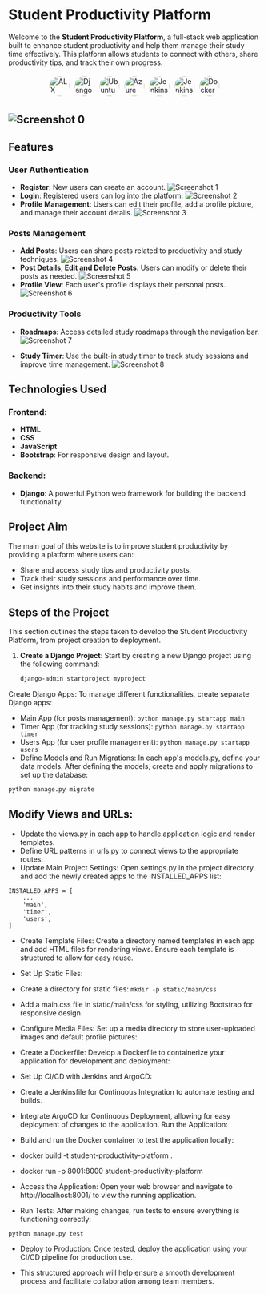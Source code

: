 # Student Productivity Platform

Welcome to the **Student Productivity Platform**, a full-stack web application built to enhance student productivity and help them manage their study time effectively. This platform allows students to connect with others, share productivity tips, and track their own progress.

<div style="display: flex; justify-content: center; align-items: center; flex-wrap: wrap;">
  <img src="icons/ALX.png" alt="ALX Icon" style="width: 40px; height: 40px; border-radius: 50%; margin: 5px;">
  <img src="icons/Django.png" alt="Django Icon" style="width: 40px; height: 40px; border-radius: 50%; margin: 5px;">
  <img src="icons/Frontend.png" alt="Ubuntu Icon" style="width: 40px; height: 40px; border-radius: 50%; margin: 5px;">
  <img src="icons/BootStrap.png" alt="Azure Icon" style="width: 40px; height: 40px; border-radius: 50%; margin: 5px;">
  <img src="icons/Sqllite.png" alt="Jenkins Icon" style="width: 40px; height: 40px; border-radius: 50%; margin: 5px;">
  <img src="icons/jenkins.png" alt="Jenkins Icon" style="width: 40px; height: 40px; border-radius: 50%; margin: 5px;">
  <img src="icons/Docker.png" alt="Docker Icon" style="width: 40px; height: 40px; border-radius: 50%; margin: 5px;">
</div>

## ![Screenshot 0](screenshots/Home.png) 

## Features

### User Authentication
- **Register**: New users can create an account.
![Screenshot 1](screenshots/Register.png)
- **Login**: Registered users can log into the platform.
![Screenshot 2](screenshots/Login.png)
- **Profile Management**: Users can edit their profile, add a profile picture, and manage their account details.
![Screenshot 3](screenshots/ProfileEdit.png)

### Posts Management
- **Add Posts**: Users can share posts related to productivity and study techniques.
![Screenshot 4](screenshots/Createpost.png)
- **Post Details, Edit and Delete Posts**: Users can modify or delete their posts as needed.
![Screenshot 5](screenshots/Edit-Delete.png)
- **Profile View**: Each user's profile displays their personal posts.
![Screenshot 6](screenshots/ProfilePosts.png)

### Productivity Tools
- **Roadmaps**: Access detailed study roadmaps through the navigation bar.
![Screenshot 7](screenshots/Roadmap.png)

- **Study Timer**: Use the built-in study timer to track study sessions and improve time management.
![Screenshot 8](screenshots/Timer.png)

## Technologies Used

### Frontend:
- **HTML**
- **CSS**
- **JavaScript**
- **Bootstrap**: For responsive design and layout.

### Backend:
- **Django**: A powerful Python web framework for building the backend functionality.

## Project Aim

The main goal of this website is to improve student productivity by providing a platform where users can:
- Share and access study tips and productivity posts.
- Track their study sessions and performance over time.
- Get insights into their study habits and improve them.

## Steps of the Project

This section outlines the steps taken to develop the Student Productivity Platform, from project creation to deployment.

1. **Create a Django Project**:
   Start by creating a new Django project using the following command:
   ```bash
   django-admin startproject myproject
Create Django Apps: To manage different functionalities, create separate Django apps:

- Main App (for posts management):
```python manage.py startapp main```
- Timer App (for tracking study sessions):
```python manage.py startapp timer```
- Users App (for user profile management):
```python manage.py startapp users```
- Define Models and Run Migrations: In each app's models.py, define your data models. After defining the models, create and apply migrations to set up the database:

```python manage.py makemigrations
python manage.py migrate
```
## Modify Views and URLs:

- Update the views.py in each app to handle application logic and render templates.
- Define URL patterns in urls.py to connect views to the appropriate routes.
- Update Main Project Settings: Open settings.py in the project directory and add the newly created apps to the INSTALLED_APPS list:
```
INSTALLED_APPS = [
    ...
    'main',
    'timer',
    'users',
]
```
- Create Template Files: Create a directory named templates in each app and add HTML files for rendering views. Ensure each template is structured to allow for easy reuse.

- Set Up Static Files:

- Create a directory for static files:
``` mkdir -p static/main/css ```
- Add a main.css file in static/main/css for styling, utilizing Bootstrap for responsive design.
- Configure Media Files: Set up a media directory to store user-uploaded images and default profile pictures:

- Create a Dockerfile: Develop a Dockerfile to containerize your application for development and deployment:

- Set Up CI/CD with Jenkins and ArgoCD:

- Create a Jenkinsfile for Continuous Integration to automate testing and builds.
- Integrate ArgoCD for Continuous Deployment, allowing for easy deployment of changes to the application.
Run the Application:

- Build and run the Docker container to test the application locally:

- docker build -t student-productivity-platform .
- docker run -p 8001:8000 student-productivity-platform
- Access the Application: Open your web browser and navigate to http://localhost:8001/ to view the running application.

- Run Tests: After making changes, run tests to ensure everything is functioning correctly:


```python manage.py test```
- Deploy to Production: Once tested, deploy the application using your CI/CD pipeline for production use.

- This structured approach will help ensure a smooth development process and facilitate collaboration among team members.
